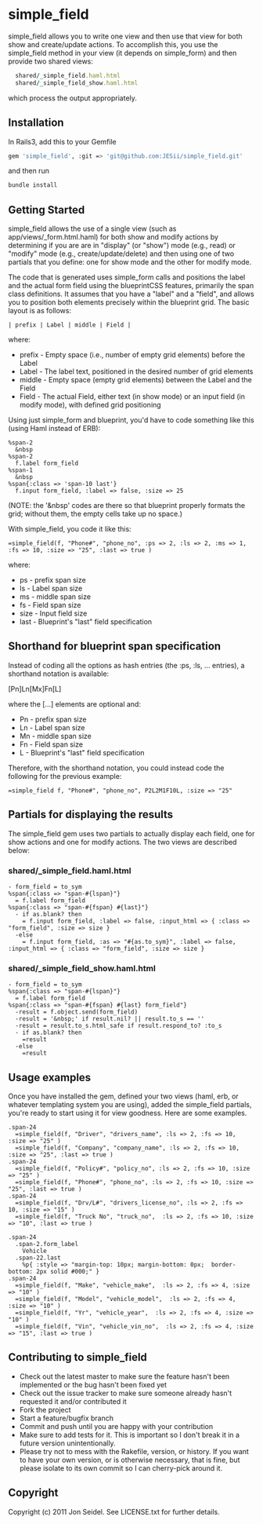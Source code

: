 # simple_field

simple_field allows you to write one view and then use that view for both show and create/update actions.
To accomplish this, you use the simple_field method in your view (it depends on simple_form) and then
provide two shared views: 

```ruby  
  shared/_simple_field.haml.html 
  shared/_simple_field_show.haml.html
```
which process the output appropriately.  

## Installation

In Rails3, add this to your Gemfile

```bash
gem 'simple_field', :git => 'git@github.com:JESii/simple_field.git'
```
and then run 

```bash
bundle install
```

## Getting Started

simple_field allows the use of a single view (such as app/views/_form.html.haml) for both show and modify actions by determining
if you are are in "display" (or "show") mode (e.g., read) or "modify" mode (e.g., create/update/delete) and then using one of two partials
that you define: one for show mode and the other for modify mode.

The code that is generated uses simple_form calls and positions the label and the actual form field using the
blueprintCSS features, primarily the span class definitions. It assumes that you have a "label" and a "field", and allows
you to position both elements precisely within the blueprint grid.  The basic layout is as follows:

    | prefix | Label | middle | Field |  

where:  
  * prefix  - Empty space (i.e., number of empty grid elements) before the Label
  * Label   - The label text, positioned in the desired number of grid elements
  * middle  - Empty space (empty grid elements) between the Label and the Field
  * Field   - The actual Field, either text (in show mode) or an input field (in modify mode), with defined grid positioning

Using just simple_form and blueprint, you'd have to code something like this (using Haml instead of ERB):

```haml
%span-2
  &nbsp
%span-2
  f.label form_field
%span-1
  &nbsp
%span{:class => 'span-10 last'}
  f.input form_field, :label => false, :size => 25
```

(NOTE: the '&nbsp' codes are there so that blueprint properly formats the grid; without them, the empty cells take up no space.)

With simple_field, you code it like this:

```haml
=simple_field(f, "Phone#", "phone_no", :ps => 2, :ls => 2, :ms => 1, :fs => 10, :size => "25", :last => true )
```
where:  
  * ps    - prefix span size
  * ls    - Label span size
  * ms    - middle span size
  * fs    - Field span size
  * size  - Input field size
  * last  - Blueprint's "last" field specification

## Shorthand for blueprint span specification

Instead of coding all the options as hash entries (the :ps, :ls, ... entries), a shorthand notation is available:

  [Pn]Ln[Mx]Fn[L]

where the [...] elements are optional and:
  * Pn    - prefix span size
  * Ln    - Label span size
  * Mn    - middle span size
  * Fn    - Field span size
  * L     - Blueprint's "last" field specification

Therefore, with the shorthand notation, you could instead code the following for the previous example:

```haml
=simple_field f, "Phone#", "phone_no", P2L2M1F10L, :size => "25"
```

## Partials for displaying the results

The simple_field gem uses two partials to actually display each field, one for show actions and one for modify actions.  The two views are described below:

### shared/_simple_field.haml.html

```haml
- form_field = to_sym
%span{:class => "span-#{lspan}"}
  = f.label form_field
%span{:class => "span-#{fspan} #{last}"}
  - if as.blank? then
    = f.input form_field, :label => false, :input_html => { :class => "form_field", :size => size }
  -else
    = f.input form_field, :as => "#{as.to_sym}", :label => false, :input_html => { :class => "form_field", :size => size }
```  

### shared/_simple_field_show.haml.html

```haml
- form_field = to_sym
%span{:class => "span-#{lspan}"}
  = f.label form_field 
%span{:class => "span-#{fspan} #{last} form_field"}
  -result = f.object.send(form_field)
  -result = '&nbsp;' if result.nil? || result.to_s == ''
  -result = result.to_s.html_safe if result.respond_to? :to_s
  - if as.blank? then
    =result
  -else
    =result
```

## Usage examples

Once you have installed the gem, defined your two views (haml, erb, or whatever templating system you are using), added the 
simple_field partials, you're ready to start using it for view goodness. Here are some examples.

```haml
.span-24
  =simple_field(f, "Driver", "drivers_name", :ls => 2, :fs => 10, :size => "25" )
  =simple_field(f, "Company", "company_name", :ls => 2, :fs => 10, :size => "25", :last => true )
.span-24
  =simple_field(f, "Policy#", "policy_no", :ls => 2, :fs => 10, :size => "25" )
  =simple_field(f, "Phone#", "phone_no", :ls => 2, :fs => 10, :size => "25", :last => true )
.span-24
  =simple_field(f, "Drv/L#", "drivers_license_no", :ls => 2, :fs => 10, :size => "15" )
  =simple_field(f, "Truck No", "truck_no",  :ls => 2, :fs => 10, :size => "10", :last => true )

.span-24
  .span-2.form_label
    Vehicle
  .span-22.last
    %p{ :style => "margin-top: 10px; margin-bottom: 0px;  border-bottom: 2px solid #000;" }
.span-24
  =simple_field(f, "Make", "vehicle_make",  :ls => 2, :fs => 4, :size => "10" )
  =simple_field(f, "Model", "vehicle_model",  :ls => 2, :fs => 4, :size => "10" )
  =simple_field(f, "Yr", "vehicle_year",  :ls => 2, :fs => 4, :size => "10" )
  =simple_field(f, "Vin", "vehicle_vin_no",  :ls => 2, :fs => 4, :size => "15", :last => true )
```
## Contributing to simple_field
 
* Check out the latest master to make sure the feature hasn't been implemented or the bug hasn't been fixed yet
* Check out the issue tracker to make sure someone already hasn't requested it and/or contributed it
* Fork the project
* Start a feature/bugfix branch
* Commit and push until you are happy with your contribution
* Make sure to add tests for it. This is important so I don't break it in a future version unintentionally.
* Please try not to mess with the Rakefile, version, or history. If you want to have your own version, or is otherwise necessary, that is fine, but please isolate to its own commit so I can cherry-pick around it.

## Copyright

Copyright (c) 2011 Jon Seidel. See LICENSE.txt for
further details.
